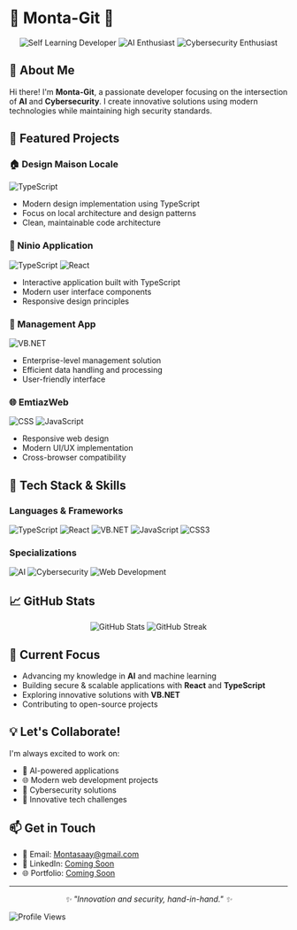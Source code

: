 # 🌟 Monta-Git 🌟  

<div align="center">
  <img src="https://img.shields.io/badge/-Self%20Learning%20Developer-blueviolet?style=for-the-badge" alt="Self Learning Developer"/>
  <img src="https://img.shields.io/badge/-AI%20Enthusiast-FF6F61?style=for-the-badge" alt="AI Enthusiast"/>
  <img src="https://img.shields.io/badge/-Cybersecurity%20Enthusiast-00897B?style=for-the-badge" alt="Cybersecurity Enthusiast"/>
</div>

## 👋 About Me
Hi there! I'm **Monta-Git**, a passionate developer focusing on the intersection of **AI** and **Cybersecurity**. I create innovative solutions using modern technologies while maintaining high security standards.

## 🎯 Featured Projects

### 🏠 Design Maison Locale
![TypeScript](https://img.shields.io/badge/-TypeScript-007ACC?logo=typescript&logoColor=white&style=flat-square)
- Modern design implementation using TypeScript
- Focus on local architecture and design patterns
- Clean, maintainable code architecture

### 📱 Ninio Application
![TypeScript](https://img.shields.io/badge/-TypeScript-007ACC?logo=typescript&logoColor=white&style=flat-square)
![React](https://img.shields.io/badge/-React-61DAFB?logo=react&logoColor=black&style=flat-square)
- Interactive application built with TypeScript
- Modern user interface components
- Responsive design principles

### 💼 Management App
![VB.NET](https://img.shields.io/badge/-VB.NET-512BD4?logo=.net&logoColor=white&style=flat-square)
- Enterprise-level management solution
- Efficient data handling and processing
- User-friendly interface

### 🌐 EmtiazWeb
![CSS](https://img.shields.io/badge/-CSS-1572B6?logo=css3&logoColor=white&style=flat-square)
![JavaScript](https://img.shields.io/badge/-JavaScript-F7DF1E?logo=javascript&logoColor=black&style=flat-square)
- Responsive web design
- Modern UI/UX implementation
- Cross-browser compatibility

## 🔧 Tech Stack & Skills  
### Languages & Frameworks
![TypeScript](https://img.shields.io/badge/-TypeScript-007ACC?logo=typescript&logoColor=white&style=for-the-badge)
![React](https://img.shields.io/badge/-React-61DAFB?logo=react&logoColor=black&style=for-the-badge)
![VB.NET](https://img.shields.io/badge/-VB.NET-512BD4?logo=.net&logoColor=white&style=for-the-badge)
![JavaScript](https://img.shields.io/badge/-JavaScript-F7DF1E?logo=javascript&logoColor=black&style=for-the-badge)
![CSS3](https://img.shields.io/badge/-CSS3-1572B6?logo=css3&logoColor=white&style=for-the-badge)

### Specializations
![AI](https://img.shields.io/badge/-Artificial%20Intelligence-FF6F61?style=for-the-badge)
![Cybersecurity](https://img.shields.io/badge/-Cybersecurity-00897B?style=for-the-badge)
![Web Development](https://img.shields.io/badge/-Web%20Development-3498DB?style=for-the-badge)

## 📈 GitHub Stats

<div align="center">
  <img src="https://github-readme-stats.vercel.app/api?username=Montana-Git&show_icons=true&theme=radical" alt="GitHub Stats" />
  <img src="https://github-readme-streak-stats.herokuapp.com/?user=Montana-Git&theme=radical" alt="GitHub Streak" />
</div>

## 🌱 Current Focus
- Advancing my knowledge in **AI** and machine learning
- Building secure & scalable applications with **React** and **TypeScript**
- Exploring innovative solutions with **VB.NET**
- Contributing to open-source projects

## 💡 Let's Collaborate!
I'm always excited to work on:
- 🤖 AI-powered applications
- 🌐 Modern web development projects
- 🔐 Cybersecurity solutions
- 🚀 Innovative tech challenges

## 📫 Get in Touch 
- 📧 Email: [Montasaay@gmail.com](mailto:Montasaay@gmail.com)
- 💼 LinkedIn: [Coming Soon]()
- 🌐 Portfolio: [Coming Soon]()

---

<div align="center">
  <i>✨ "Innovation and security, hand-in-hand." ✨</i>
</div>

![Profile Views](https://komarev.com/ghpvc/?username=Montana-Git&color=blueviolet)
